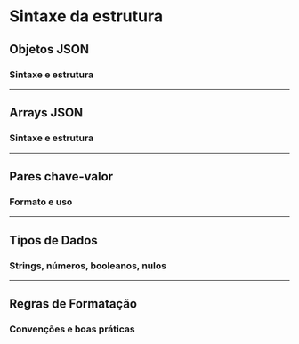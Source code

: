 # Sintaxe da estrutura

## Objetos JSON

### Sintaxe e estrutura

---

## Arrays JSON

### Sintaxe e estrutura

---

## Pares chave-valor

### Formato e uso

---

## Tipos de Dados

### Strings, números, booleanos, nulos

---

## Regras de Formatação

### Convenções e boas práticas